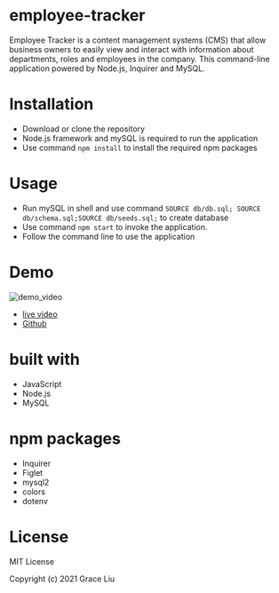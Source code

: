 # employee-tracker
Employee Tracker is a content management systems (CMS) that allow business owners to easily view and interact with information about departments, roles and employees in the company. This command-line application powered by Node.js, Inquirer and MySQL.

# Installation
* Download or clone the repository
* Node.js framework and mySQL is required to run the application
* Use command ```npm install``` to install the required npm packages

# Usage
* Run mySQL in shell and use command ```SOURCE db/db.sql; SOURCE db/schema.sql;SOURCE db/seeds.sql;``` to create database
* Use command ```npm start``` to invoke the application.
* Follow the command line to use the application

# Demo
![demo_video](assets/employee_tracker_demo.gif)

* [live video](https://watch.screencastify.com/v/Z02XAF0XMJfJsIZr3kCp/)
* [Github](https://github.com/mavisyupyup1/employee-tracker/)

# built with
* JavaScript
* Node.js
* MySQL
# npm packages
- Inquirer
- Figlet
- mysql2
- colors
- dotenv

# License
MIT License

Copyright (c) 2021 Grace Liu
